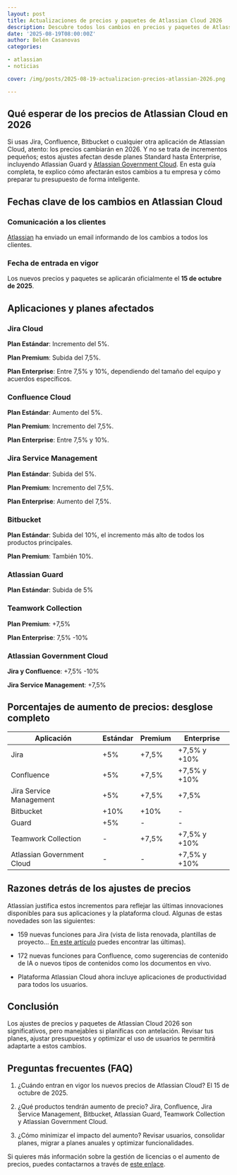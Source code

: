 ```yaml
---
layout: post
title: Actualizaciones de precios y paquetes de Atlassian Cloud 2026
description: Descubre todos los cambios en precios y paquetes de Atlassian Cloud 2026 para Jira, Confluence, Bitbucket y más.
date: '2025-08-19T08:00:00Z'
author: Belén Casanovas
categories:

- atlassian
- noticias

cover: /img/posts/2025-08-19-actualizacion-precios-atlassian-2026.png

---
```


## Qué esperar de los precios de Atlassian Cloud en 2026
Si usas Jira, Confluence, Bitbucket o cualquier otra aplicación de Atlassian Cloud, atento: los precios cambiarán en 2026. Y no se trata de incrementos pequeños; estos ajustes afectan desde planes Standard hasta Enterprise, incluyendo Atlassian Guard y [Atlassian Government Cloud](https://www.atlassian.com/blog/announcements/expanding-pathways-to-cloud). En esta guía completa, te explico cómo afectarán estos cambios a tu empresa y cómo preparar tu presupuesto de forma inteligente.

## Fechas clave de los cambios en Atlassian Cloud

### Comunicación a los clientes
[Atlassian](/atlassian) ha enviado un email informando de los cambios a todos los clientes.

### Fecha de entrada en vigor
Los nuevos precios y paquetes se aplicarán oficialmente el **15 de octubre de 2025**.

## Aplicaciones y planes afectados

### Jira Cloud

**Plan Estándar**: Incremento del 5%.

**Plan Premium**: Subida del 7,5%.

**Plan Enterprise**: Entre 7,5% y 10%, dependiendo del tamaño del equipo y acuerdos específicos.

### Confluence Cloud

**Plan Estándar**: Aumento del 5%.

**Plan Premium**: Incremento del 7,5%.

**Plan Enterprise**: Entre 7,5% y 10%.

### Jira Service Management

**Plan Estándar**: Subida del 5%.

**Plan Premium**: Incremento del 7,5%.

**Plan Enterprise**: Aumento del 7,5%.

### Bitbucket

**Plan Estándar**: Subida del 10%, el incremento más alto de todos los productos principales.

**Plan Premium**: También 10%.

### Atlassian Guard

**Plan Estándar**: Subida de 5%

### Teamwork Collection

**Plan Premium**: +7,5%

**Plan Enterprise**: 7,5% -10%

### Atlassian Government Cloud

**Jira y Confluence**: +7,5% -10%

**Jira Service Management**: +7,5%

## Porcentajes de aumento de precios: desglose completo

| Aplicación                  | Estándar | Premium | Enterprise |
| --------------------------- | -------- | ------- | ---------- |
| Jira                        | +5%      | +7,5%   | +7,5% y +10%  |
| Confluence                  | +5%      | +7,5%   | +7,5% y +10%  |
| Jira Service Management     | +5%      | +7,5%   | +7,5%      |
| Bitbucket                   | +10%     | +10%    | -          |
| Guard                       | +5%      | -       | -          |
| Teamwork Collection         | -        | +7,5%   | +7,5% y +10%  |
| Atlassian Government Cloud  | -        | -       | +7,5% y +10%  |

## Razones detrás de los ajustes de precios
Atlassian justifica estos incrementos para reflejar las últimas innovaciones disponibles para sus aplicaciones y la plataforma cloud. Algunas de estas novedades son las siguientes: 

- 159 nuevas funciones para Jira (vista de lista renovada, plantillas de proyecto... [En este artículo](/novedades-jira-junio-2025) puedes encontrar las últimas). <br>

- 172 nuevas funciones para Confluence, como sugerencias de contenido de IA o nuevos tipos de contenidos como los documentos en vivo. <br>

- Plataforma Atlassian Cloud ahora incluye aplicaciones de productividad para todos los usuarios.


## Conclusión
Los ajustes de precios y paquetes de Atlassian Cloud 2026 son significativos, pero manejables si planificas con antelación. Revisar tus planes, ajustar presupuestos y optimizar el uso de usuarios te permitirá adaptarte a estos cambios.

## Preguntas frecuentes (FAQ)

1. ¿Cuándo entran en vigor los nuevos precios de Atlassian Cloud?
El 15 de octubre de 2025.

2. ¿Qué productos tendrán aumento de precio?
Jira, Confluence, Jira Service Management, Bitbucket, Atlassian Guard, Teamwork Collection y Atlassian Government Cloud.

3. ¿Cómo minimizar el impacto del aumento?
Revisar usuarios, consolidar planes, migrar a planes anuales y optimizar funcionalidades.

Si quieres más información sobre la gestión de licencias o el aumento de precios, puedes contactarnos a través de [este enlace](/contacto).